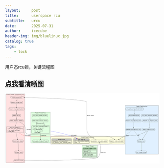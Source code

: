 ```yaml
---
layout:     post
title:      userspace rcu
subtitle:   urcu
date:       2025-07-31
author:     icecube
header-img: img/bluelinux.jpg
catalog: true
tags:
    - lock
---
```


用户态rcu锁，关键流程图

[点我看清晰图](https://raw.githubusercontent.com/l3b2w1/l3b2w1.github.io/master/img/2025-07-31-urcu.png)
---
![](https://raw.githubusercontent.com/l3b2w1/l3b2w1.github.io/master/img/2025-07-31-urcu.png)
